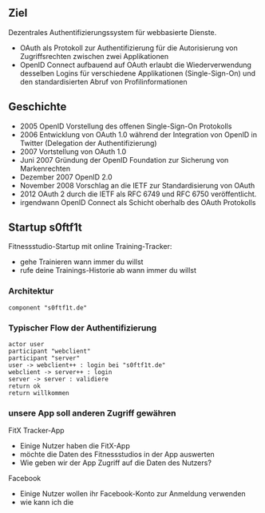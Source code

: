 <!--s-->
## Ziel

Dezentrales Authentifizierungssystem für webbasierte Dienste.

* OAuth als Protokoll zur Authentifizierung für die Autorisierung von Zugriffsrechten zwischen zwei Applikationen
* OpenID Connect aufbauend auf OAuth erlaubt die Wiederverwendung desselben Logins für verschiedene Applikationen (Single-Sign-On) und den standardisierten Abruf von Profilinformationen

<!--v-->
## Geschichte

* 2005 OpenID Vorstellung des offenen Single-Sign-On Protokolls
* 2006 Entwicklung von OAuth 1.0 während der Integration von OpenID in Twitter (Delegation der Authentifizierung)
* 2007 Vortstellung von OAuth 1.0
* Juni 2007 Gründung der OpenID Foundation zur Sicherung von Markenrechten
* Dezember 2007 OpenID 2.0
* November 2008 Vorschlag an die IETF zur Standardisierung von OAuth
* 2012 OAuth 2 durch die IETF als RFC 6749 und RFC 6750 veröffentlicht.
* irgendwann OpenID Connect als Schicht oberhalb des OAuth Protokolls

<!--v-->
## Startup s0ftf1t

Fitnessstudio-Startup mit online Training-Tracker:
* gehe Trainieren wann immer du willst
* rufe deine Trainings-Historie ab wann immer du willst

<!--v-->
### Architektur

```puml
component "s0ftf1t.de"
```

### Typischer Flow der Authentifizierung
```puml
actor user
participant "webclient"
participant "server"
user -> webclient++ : login bei "s0ftf1t.de"
webclient -> server++ : login
server -> server : validiere
return ok
return willkommen
```

<!--v-->
### unsere App soll anderen Zugriff gewähren

FitX Tracker-App
* Einige Nutzer haben die FitX-App
* möchte die Daten des Fitnessstudios in der App auswerten
* Wie geben wir der App Zugriff auf die Daten des Nutzers?

Facebook
* Einige Nutzer wollen ihr Facebook-Konto zur Anmeldung verwenden
* wie kann ich die
